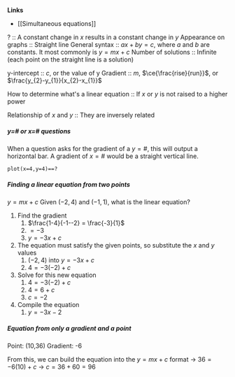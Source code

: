 **Links**
- [[Simultaneous equations]] 

? :: A constant change in $x$ results in a constant change in $y$
Appearance on graphs :: Straight line
General syntax :: $ax + by = c$, where $a$ and $b$ are constants. It most commonly is $y = mx + c$
Number of solutions :: Infinite (each point on the straight line is a solution)

y-intercept :: $c$, or the value of y
Gradient :: $m$, $\ce{\frac{rise}{run}}$, or $\frac{y_{2}-y_{1}}{x_{2}-x_{1}}$

How to determine what's a linear equation :: If $x$ or $y$ is not raised to a higher power

Relationship of $x$ and $y$ :: They are inversely related

##### y=\# or x=\# questions
When a question asks for the gradient of a $y=\#$, this will output a horizontal bar. 
A gradient of $x=\#$ would be a straight vertical line.

`plot(x=4,y=4)==?`


##### Finding a linear equation from two points
$y=mx + c$
Given $(-2,4)$ and $(-1, 1)$, what is the linear equation?
1. Find the gradient
	1. $\frac{1-4}{-1--2} = \frac{-3}{1}$
	2. $= -3$
	3. $y=-3x + c$
2. The equation must satisfy the given points, so substitute the $x$ and $y$ values
	1. $(-2,4)$ into $y=-3x + c$
	2. $4=-3(-2)+c$
3. Solve for this new equation
	1. $4=-3(-2)+c$
	2. $4 = 6 + c$
	3. $c = -2$
4. Compile the equation
	1. $y = -3x - 2$

##### Equation from only a gradient and a point
Point: (10,36)
Gradient: -6

From this, we can build the equation into the $y=mx+c$ format
-> $36 = -6(10) + c$
-> $c = 36+60 = 96$
